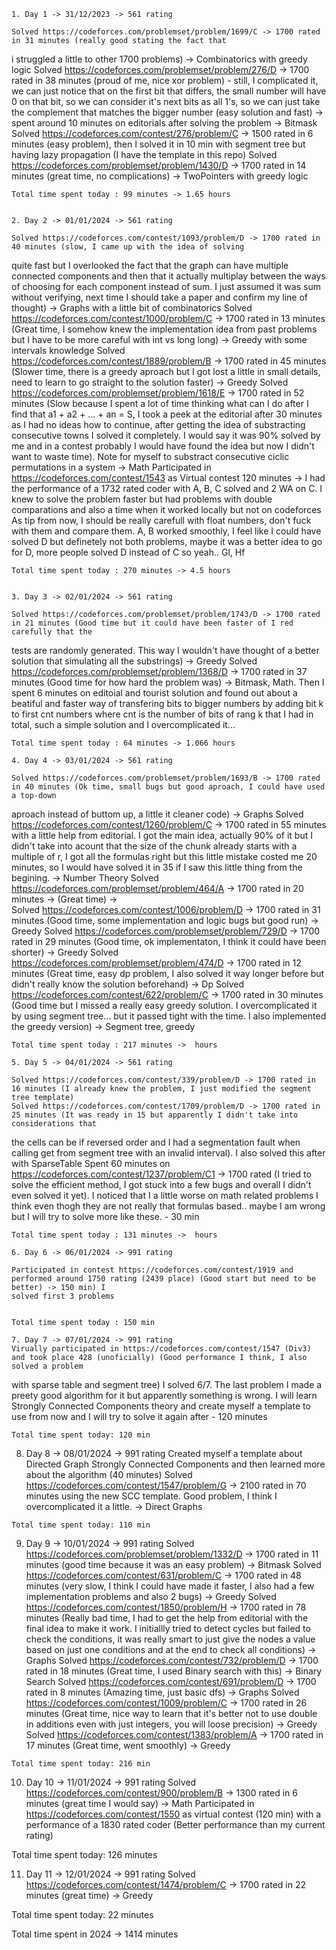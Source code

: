 
    1. Day 1 -> 31/12/2023 -> 561 rating

    Solved https://codeforces.com/problemset/problem/1699/C -> 1700 rated in 31 minutes (really good stating the fact that
i struggled a little to other 1700 problems) -> Combinatorics with greedy logic
    Solved https://codeforces.com/problemset/problem/276/D -> 1700 rated in 38 minutes (proud of me, nice xor problem) -
still, I complicated it, we can just notice that on the first bit that differs, the small number will have 0 on that bit, 
so we can consider it's next bits as all 1's, so we can just take the complement that matches the bigger number (easy solution and fast) -> spent around 10 minutes on editorials after solving the problem -> Bitmask
    Solved https://codeforces.com/contest/276/problem/C -> 1500 rated in 6 minutes (easy problem), then I solved it in 10 min
with segment tree but having lazy propagation (I have the template in this repo)
    Solved https://codeforces.com/problemset/problem/1430/D -> 1700 rated in 14 minutes (great time, no complications)
-> TwoPointers with greedy logic

    Total time spent today : 99 minutes -> 1.65 hours


    2. Day 2 -> 01/01/2024 -> 561 rating

    Solved https://codeforces.com/contest/1093/problem/D -> 1700 rated in 40 minutes (slow, I came up with the idea of solving
quite fast but I overlooked the fact that the graph can have multiple connected components and then that it actually 
multiplay between the ways of choosing for each component instead of sum. I just assumed it was sum without verifying, next
time I should take a paper and confirm my line of thought) -> Graphs with a little bit of combinatorics
    Solved https://codeforces.com/contest/1000/problem/C -> 1700 rated in 13 minutes (Great time, I somehow knew the implementation idea
from past problems but I have to be more careful with int vs long long) -> Greedy with some intervals knowledge
    Solved https://codeforces.com/contest/1889/problem/B -> 1700 rated in 45 minutes (Slower time, there is a greedy aproach but I got lost 
a little in small details, need to learn to go straight to the solution faster) -> Greedy
    Solved https://codeforces.com/problemset/problem/1618/E -> 1700 rated in 52 minutes (Slow because I spent a lot
of time thinking what can I do after I find that a1 + a2 + ... + an = S, I took a peek at the editorial after 30 minutes
as I had no ideas how to continue, after getting the idea of substracting consecutive towns I solved it completely. I would say it was 90% solved
by me and in a contest probably I would have found the idea but now I didn't want to waste time). Note for myself to substract consecutive ciclic 
permutations in a system -> Math
    Participated in https://codeforces.com/contest/1543 as Virtual contest  120 minutes -> I had the performance of a 1732 rated coder with A, B, C solved and 2 
WA on C. I knew to solve the problem faster but had problems with double comparations and also a time when it worked locally but not on codeforces
As tip from now, I should be really carefull with float numbers, don't fuck with them and compare them. A, B worked smoothly, I feel like I could 
have solved D but definetely not both problems, maybe it was a better idea to go for D, more people solved D instead of C so yeah.. Gl, Hf

    Total time spent today : 270 minutes -> 4.5 hours


    3. Day 3 -> 02/01/2024 -> 561 rating

    Solved https://codeforces.com/problemset/problem/1743/D -> 1700 rated in 21 minutes (Good time but it could have been faster of I red carefully that the 
tests are randomly generated. This way I wouldn't have thought of a better solution that simulating all the substrings) -> Greedy
    Solved https://codeforces.com/problemset/problem/1368/D -> 1700 rated in 37 minutes (Good time for how hard the problem was) -> Bitmask, Math. Then I 
spent 6 minutes on editoial and tourist solution and found out about a beatiful and faster way of transfering bits to bigger numbers by adding bit k to first
cnt numbers where cnt is the number of bits of rang k that I had in total, such a simple solution and I overcomplicated it...
    
    Total time spent today : 64 minutes -> 1.066 hours

    4. Day 4 -> 03/01/2024 -> 561 rating

    Solved https://codeforces.com/problemset/problem/1693/B -> 1700 rated in 40 minutes (Ok time, small bugs but good aproach, I could have used a top-down 
aproach instead of buttom up, a little it cleaner code) -> Graphs
    Solved https://codeforces.com/contest/1260/problem/C -> 1700 rated in 55 minutes with a little help from editorial. I got the main idea, actually 90% of it
but I didn't take into acount that the size of the chunk already starts with a multiple of r, I got all the formulas right but this little mistake costed me
20 minutes, so I would have solved it in 35 if I saw this little thing from the begining. -> Number Theory
    Solved https://codeforces.com/problemset/problem/464/A -> 1700 rated in 20 minutes -> (Great time) ->  
    Solved https://codeforces.com/contest/1006/problem/D -> 1700 rated in 31 minutes (Good time, some implementation and logic bugs but good run) -> Greedy
    Solved https://codeforces.com/problemset/problem/729/D -> 1700 rated in 29 minutes (Good time, ok implementaton, I think it could have been shorter) -> Greedy
    Solved https://codeforces.com/problemset/problem/474/D -> 1700 rated in 12 minutes (Great time, easy dp problem, I also solved it way longer before but 
didn't really know the solution beforehand) -> Dp
    Solved https://codeforces.com/contest/622/problem/C -> 1700 rated in 30 minutes (Good time but I missed a really easy greedy solution. I overcomplicated it
by using segment tree... but it passed tight with the time. I also implemented the greedy version) -> Segment tree, greedy

    Total time spent today : 217 minutes ->  hours

    5. Day 5 -> 04/01/2024 -> 561 rating

    Solved https://codeforces.com/contest/339/problem/D -> 1700 rated in 16 minutes (I already knew the problem, I just modified the segment tree template)
    Solved https://codeforces.com/contest/1709/problem/D -> 1700 rated in 25 minutes (It was ready in 15 but apparently I didn't take into considerations that
the cells can be if reversed order and I had a segmentation fault when calling get from segment tree with an invalid interval). I also solved this after with 
SparseTable
    Spent 60 minutes on https://codeforces.com/contest/1237/problem/C1 -> 1700 rated (I tried to solve the efficient method, I got stuck into a few bugs and
overall I didn't even solved it yet). I noticed that I a little worse on math related problems I think even thogh they are not really that formulas based..
maybe I am wrong but I will try to solve more like these. - 30 min


    Total time spent today : 131 minutes ->  hours

    6. Day 6 -> 06/01/2024 -> 991 rating

    Participated in contest https://codeforces.com/contest/1919 and performed around 1750 rating (2439 place) (Good start but need to be better) -> 150 min) I 
    solved first 3 problems


    Total time spent today : 150 min

    7. Day 7 -> 07/01/2024 -> 991 rating
    Virually participated in https://codeforces.com/contest/1547 (Div3) and took place 428 (unoficially) (Good performance I think, I also solved a problem
with sparse table and segment tree) I solved 6/7. The last problem I made a preety good algorithm for it but apparently something is wrong. I will learn
Strongly Connected Components theory and create myself a template to use from now and I will try to solve it again after - 120 minutes
    

    Total time spent today: 120 min

   8. Day 8 -> 08/01/2024 -> 991 rating
   Created myself a template about Directed Graph Strongly Connected Components and then learned more about the algorithm (40 minutes)
   Solved https://codeforces.com/contest/1547/problem/G -> 2100 rated in 70 minutes using the new SCC template. Good problem, I think I overcomplicated
it a little. -> Direct Graphs

    Total time spent today: 110 min

   9. Day 9 -> 10/01/2024 -> 991 rating
    Solved https://codeforces.com/problemset/problem/1332/D -> 1700 rated in 11 minutes (good time because it was an easy problem) -> Bitmask
    Solved https://codeforces.com/contest/631/problem/C -> 1700 rated in 48 minutes (very slow, I think I could have made it faster, I also had a few implementation problems
and also 2 bugs) -> Greedy
    Solved https://codeforces.com/contest/1850/problem/H -> 1700 rated in 78 minutes (Really bad time, I had to get the help from editorial with the final idea to make it work.
I initiallly tried to detect cycles but failed to check the conditions, it was really smart to just give the nodes a value based on just one conditions and at the end to check all conditions) 
-> Graphs
    Solved https://codeforces.com/contest/732/problem/D -> 1700 rated in 18 minutes (Great time, I used Binary search with this) -> Binary Search
    Solved https://codeforces.com/contest/691/problem/D -> 1700 rated in 8 minutes (Amazing time, just basic dfs) -> Graphs
    Solved https://codeforces.com/contest/1009/problem/C -> 1700 rated in 26 minutes (Great time, nice way to learn that it's better not to use double in additions even with just integers,
you will loose precision) -> Greedy
    Solved https://codeforces.com/contest/1383/problem/A -> 1700 rated in 17 minutes (Great time, went smoothly) -> Greedy

    Total time spent today: 216 min

   10. Day 10 -> 11/01/2024 -> 991 rating
   Solved https://codeforces.com/contest/900/problem/B -> 1300 rated in 6 minutes (great time I would say) -> Math
   Participated in https://codeforces.com/contest/1550 as virtual contest (120 min) with a performance of a 1830 rated coder (Better performance than my current rating)

   Total time spent today: 126 minutes

   11. Day 11 -> 12/01/2024 -> 991 rating
   Solved https://codeforces.com/contest/1474/problem/C -> 1700 rated in 22 minutes (great time) -> Greedy

   Total time spent today: 22 minutes

Total time spent in 2024 -> 1414 minutes

